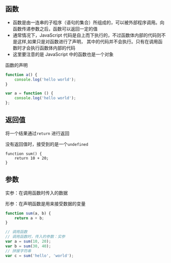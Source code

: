## 函数

- 函数是由一连串的子程序（语句的集合）所组成的，可以被外部程序调用。向函数传递参数之后，函数可以返回一定的值
- 通常情况下，JavaScript 代码是自上而下执行的，不过函数体内部的代码则不是这样,如果只是对函数进行了声明， 其中的代码并不会执行。只有在调用函数时才会执行函数体内部的代码
- 这里要注意的是 JavaScript 中的函数也是一个对象

函数的声明

```js
function a() {
	console.log('hello world');
}

var a = function () {
	console.log('hello world');
};
```

## 返回值

将一个结果通过`return` 进行返回

没有返回值时，接受到的是一个`undefined`

```
function sum() {
	return 10 + 20;
}

```

## 参数

实参：在调用函数时传入的数据

形参：在声明函数是用来接受数据的变量

```js
function sum(a, b) {
	return a + b;
}

// 调用函数
// 调用函数时，传入的参数：实参
var a = sum(10, 20);
var b = sum(30, 40);
// 拼接字符串
var c = sum('hello', 'world');
```
